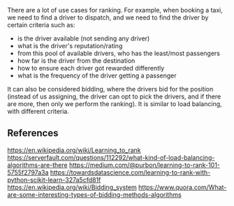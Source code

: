There are a lot of use cases for ranking. For example, when booking a taxi, we need to find a driver to dispatch, and we need to find the driver by certain criteria such as:

- is the driver available (not sending any driver)
- what is the driver's reputation/rating
- from this pool of available drivers, who has the least/most passengers
- how far is the driver from the destination
- how to ensure each driver got rewarded differently
- what is the frequency of the driver getting a passenger

It can also be considered bidding, where the drivers bid for the position (instead of us assigning, the driver can opt to pick the drivers, and if there are more, then only we perform the ranking).
It is similar to load balancing, with different criteria.


## References

https://en.wikipedia.org/wiki/Learning_to_rank
https://serverfault.com/questions/112292/what-kind-of-load-balancing-algorithms-are-there
https://medium.com/@purbon/learning-to-rank-101-5755f2797a3a
https://towardsdatascience.com/learning-to-rank-with-python-scikit-learn-327a5cfd81f
https://en.wikipedia.org/wiki/Bidding_system
https://www.quora.com/What-are-some-interesting-types-of-bidding-methods-algorithms
